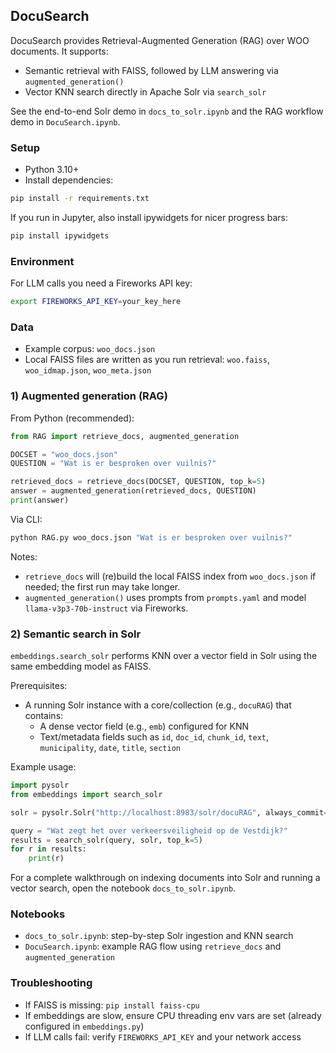## DocuSearch

DocuSearch provides Retrieval-Augmented Generation (RAG) over WOO documents. It supports:
- Semantic retrieval with FAISS, followed by LLM answering via `augmented_generation()`
- Vector KNN search directly in Apache Solr via `search_solr`

See the end-to-end Solr demo in `docs_to_solr.ipynb` and the RAG workflow demo in `DocuSearch.ipynb`.

### Setup
- Python 3.10+
- Install dependencies:
```bash
pip install -r requirements.txt
```

If you run in Jupyter, also install ipywidgets for nicer progress bars:
```bash
pip install ipywidgets
```

### Environment
For LLM calls you need a Fireworks API key:
```bash
export FIREWORKS_API_KEY=your_key_here
```

### Data
- Example corpus: `woo_docs.json`
- Local FAISS files are written as you run retrieval: `woo.faiss`, `woo_idmap.json`, `woo_meta.json`

### 1) Augmented generation (RAG)
From Python (recommended):
```python
from RAG import retrieve_docs, augmented_generation

DOCSET = "woo_docs.json"
QUESTION = "Wat is er besproken over vuilnis?"

retrieved_docs = retrieve_docs(DOCSET, QUESTION, top_k=5)
answer = augmented_generation(retrieved_docs, QUESTION)
print(answer)
```

Via CLI:
```bash
python RAG.py woo_docs.json "Wat is er besproken over vuilnis?"
```

Notes:
- `retrieve_docs` will (re)build the local FAISS index from `woo_docs.json` if needed; the first run may take longer.
- `augmented_generation()` uses prompts from `prompts.yaml` and model `llama-v3p3-70b-instruct` via Fireworks.

### 2) Semantic search in Solr
`embeddings.search_solr` performs KNN over a vector field in Solr using the same embedding model as FAISS.

Prerequisites:
- A running Solr instance with a core/collection (e.g., `docuRAG`) that contains:
  - A dense vector field (e.g., `emb`) configured for KNN
  - Text/metadata fields such as `id`, `doc_id`, `chunk_id`, `text`, `municipality`, `date`, `title`, `section`

Example usage:
```python
import pysolr
from embeddings import search_solr

solr = pysolr.Solr("http://localhost:8983/solr/docuRAG", always_commit=True, timeout=10)

query = "Wat zegt het over verkeersveiligheid op de Vestdijk?"
results = search_solr(query, solr, top_k=5)
for r in results:
    print(r)
```

For a complete walkthrough on indexing documents into Solr and running a vector search, open the notebook `docs_to_solr.ipynb`.

### Notebooks
- `docs_to_solr.ipynb`: step-by-step Solr ingestion and KNN search
- `DocuSearch.ipynb`: example RAG flow using `retrieve_docs` and `augmented_generation`

### Troubleshooting
- If FAISS is missing: `pip install faiss-cpu`
- If embeddings are slow, ensure CPU threading env vars are set (already configured in `embeddings.py`)
- If LLM calls fail: verify `FIREWORKS_API_KEY` and your network access

